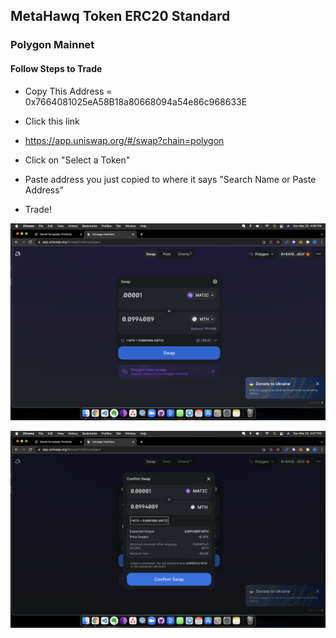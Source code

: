 ## MetaHawq Token ERC20 Standard

### Polygon Mainnet

#### Follow Steps to Trade

- Copy This Address = 0x7664081025eA58B18a80668094a54e86c968633E

- Click this link

- https://app.uniswap.org/#/swap?chain=polygon

- Click on "Select a Token" 

- Paste address you just copied to where it says "Search Name or Paste Address"

- Trade!

![Screenshot](Token_1.png)

![Screenshot](Token_2.png)
